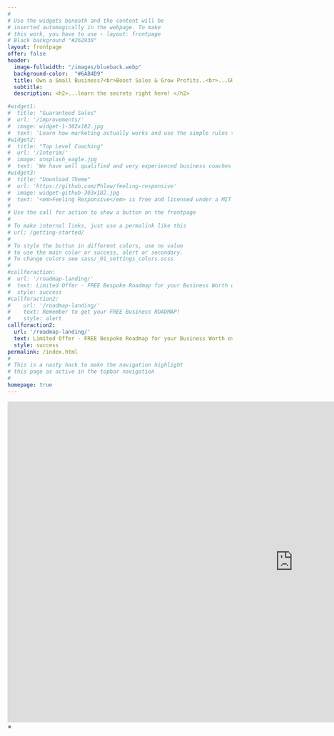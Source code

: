 ```yaml
---
#
# Use the widgets beneath and the content will be
# inserted automagically in the webpage. To make
# this work, you have to use › layout: frontpage
# Black background "#262930"
layout: frontpage
offer: false
header:
  image-fullwidth: "/images/blueback.webp"
  background-color:  "#6AB4D9"
  title: Own a Small Business?<br>Boost Sales & Grow Profits..<br>...GUARANTEED!!
  subtitle:
  description: <h2>...learn the secrets right here! </h2>

#widget1:
#  title: "Guaranteed Sales"
#  url: '/improvements/'
#  image: widget-1-302x182.jpg
#  text: 'Learn how marketing actually works and use the simple rules to refine your sales and marketing    capability to increase leads and convert them to more sales - <em>Guaranteed!!</em> '
#widget2:
#  title: "Top Level Coaching"
#  url: '/Interim/'
#  image: unsplash_eagle.jpg
#  text: 'We have well qualified and very experienced business coaches available to work alongside you to guide and help in the development of your business.'
#widget3:
#  title: "Download Theme"
#  url: 'https://github.com/Phlow/feeling-responsive'
#  image: widget-github-303x182.jpg
#  text: '<em>Feeling Responsive</em> is free and licensed under a MIT License. Make it your own and start building. Grab the <a href="https://github.com/Phlow/feeling-responsive/tree/bare-bones-version">Bare-Bones-Version</a> for a fresh start or learn how to use it with the <a href="https://github.com/Phlow/feeling-responsive/tree/gh-pages">education-version</a> with sample posts and images. Then tell me via Twitter <a href="http://twitter.com/phlow">@phlow</a>.'
#
# Use the call for action to show a button on the frontpage
#
# To make internal links, just use a permalink like this
# url: /getting-started/
#
# To style the button in different colors, use no value
# to use the main color or success, alert or secondary.
# To change colors see sass/_01_settings_colors.scss
#
#callforaction:
#  url: '/roadmap-landing/'
#  text: Limited Offer - FREE Bespoke Roadmap for your Business Worth over £495! Click NOW!
#  style: success
#callforaction2:
#    url: '/roadmap-landing/'
#    text: Remember to get your FREE Business ROADMAP!
#    style: alert
callforaction2:
  url: '/roadmap-landing/'
  text: Limited Offer - FREE Bespoke Roadmap for your Business Worth over £495! Click NOW!
  style: success
permalink: /index.html
#
# This is a nasty hack to make the navigation highlight
# this page as active in the topbar navigation
#
homepage: true
---
```



<div id="videoModal" class="reveal-modal large" data-reveal="">
  <div class="flex-video widescreen vimeo" style="display: block;">
    <iframe width="1280" height="720" src="https://www.youtube.com/embed/3b5zCFSmVvU" frameborder="0" allowfullscreen></iframe>
  </div>
  <a class="close-reveal-modal">&#215;</a>
</div>
